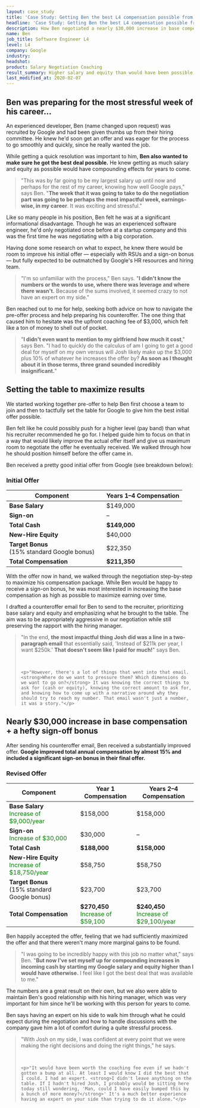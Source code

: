 ```yaml
---
layout: case_study
title: 'Case Study: Getting Ben the best L4 compensation possible from Google'
headline: 'Case Study: Getting Ben the best L4 compensation possible from Google'
description: How Ben negotiated a nearly $30,000 increase in base compensation plus a hefty sign-on bonus
name: Ben
job_title: Software Engineer L4
level: L4
company: Google
industry: 
headshot: 
product: Salary Negotiation Coaching
result_summary: Higher salary and equity than would have been possible otherwise.
last_modified_at: 2020-02-07
---
```

## Ben was preparing for the most stressful week of his career…

An experienced developer, Ben (name changed upon request) was recruited by Google and had been given thumbs up from their hiring committee. He knew he'd soon get an offer and was eager for the process to go smoothly and quickly, since he really wanted the job.

While getting a quick resolution was important to him, **Ben also wanted to make sure he got the best deal possible.** He knew getting as much salary and equity as possible would have compounding effects for years to come.

<blockquote class="ico quote-callout">
  <p>"This was by far going to be my largest salary up until now and perhaps for the rest of my career, knowing how well Google pays," says Ben. "<strong>The week that it was going to take to do the negotiation part was going to be perhaps the most impactful week, earnings-wise, in my career</strong>. It was exciting and stressful."</p>
</blockquote>

Like so many people in his position, Ben felt he was at a significant informational disadvantage. Though he was an experienced software engineer, he'd only negotiated once before at a startup company and this was the first time he was negotiating with a big corporation.

Having done some research on what to expect, he knew there would be room to improve his initial offer — especially with RSUs and a sign-on bonus — but fully expected to be outmatched by Google's HR resources and hiring team.

<blockquote class="ico quote-callout">
  <p>"I'm so unfamiliar with the process," Ben says. "<strong>I didn't know the numbers or the words to use, where there was leverage and where there wasn't.</strong> Because of the sums involved, it seemed crazy to not have an expert on my side."</p>
</blockquote>

Ben reached out to me for help, seeking both advice on how to navigate the pre-offer process and help preparing his counteroffer. The one thing that caused him to hesitate was the upfront coaching fee of $3,000, which felt like a ton of money to shell out of pocket.

<blockquote class="ico quote-callout">
  <p>"<strong>I didn't even want to mention to my girlfriend how much it cost</strong>," says Ben. "I had to quickly do the calculus of am I going to get a good deal for myself on my own versus will Josh likely make up the $3,000 plus 10% of whatever he increases the offer by? <strong>As soon as I thought about it in those terms, three grand sounded incredibly insignificant.</strong>"</p>
</blockquote>

<div class="rm-area-inline"></div>

## Setting the table to maximize results 

We started working together pre-offer to help Ben first choose a team to join and then to tactfully set the table for Google to give him the best initial offer possible.

Ben felt like he could possibly push for a higher level (pay band) than what his recruiter recommended he go for. I helped guide him to focus on that in a way that would likely improve the actual offer itself and give us maximum room to negotiate the offer he eventually received. We walked through how he should position himself before the offer came in.

Ben received a pretty good initial offer from Google (see breakdown below): 

### Initial Offer

<table>
	<thead>
		<tr><th><strong>Component</strong></th><th></th><th>Years 1–4 Compensation</th></tr>
	</thead>
	<tbody>
		<tr><td><strong>Base Salary</strong></td><td></td><td>$149,000</td></tr>
		<tr><td><strong>Sign-on</strong></td><td></td><td>–</td></tr>
		<tr><td><strong>Total Cash</strong></td><td></td><td><strong>$149,000</strong></td></tr>
		<tr><td><strong>New-Hire Equity</strong></td><td></td><td>$40,000</td></tr>
		<tr><td><strong>Target Bonus</strong><br>(15% standard Google bonus) </td><td></td><td>$22,350</td></tr>
		<tr><td><strong>Total Compensation</strong></td><td></td><td><strong>$211,350</strong></td></tr>
	</tbody>
</table>

With the offer now in hand, we walked through the negotiation step-by-step to maximize his compensation package. While Ben would be happy to receive a sign-on bonus, he was most interested in increasing the base compensation as high as possible to maximize earning over time.

I drafted a counteroffer email for Ben to send to the recruiter, prioritizing base salary and equity and emphasizing what he brought to the table. The aim was to be appropriately aggressive in our negotiation while still preserving the rapport with the hiring manager.

<blockquote class="ico quote-callout">
	<p>"In the end, <strong>the most impactful thing Josh did was a line in a two-paragraph email</strong> that essentially said, 'Instead of $211k per year, I want $250k.' <strong>That doesn't seem like I paid for much!</strong>" says Ben.</p><br/>

	<p>"However, there's a lot of things that went into that email. <strong>Where do we want to pressure them? Which dimensions do we want to go on?</strong> It was knowing the correct things to ask for (cash or equity), knowing the correct amount to ask for, and knowing how to come up with a narrative around why they should try to reach my number. That email wasn't just a number, it was a story."</p>
</blockquote>

## Nearly $30,000 increase in base compensation + a hefty sign-off bonus

After sending his counteroffer email, Ben received a substantially improved offer. **Google improved total annual compensation by almost 15% and included a significant sign-on bonus in their final offer.** 

### Revised Offer

<table>
	<thead>
		<tr><th>Component</th><th></th><th>Year 1 Compensation</th><th>Years 2–4 Compensation</th></tr>
	</thead>
	<tbody>
		<tr><td><strong>Base Salary</strong><br><span style="color: green;">Increase of $9,000/year</span></td><td></td><td>$158,000</td><td>$158,000</td></tr>
		<tr><td><strong>Sign-on</strong><br><span style="color: green;">Increase of $30,000</span></td><td></td><td>$30,000</td><td>–</td></tr>
		<tr><td><strong>Total Cash</strong></td><td></td><td><strong>$188,000</strong></td><td><strong>$158,000</strong></td></tr>
		<tr><td><strong>New-Hire Equity</strong><br><span style="color: green;">Increase of $18,750/year</span></td><td></td><td>$58,750</td><td>$58,750</td></tr>
		<tr><td><strong>Target Bonus</strong><br>(15% standard Google bonus) </td><td></td><td>$23,700</td><td>$23,700</td></tr>
		<tr><td><strong>Total Compensation</strong></td><td></td><td><strong>$270,450</strong><br><span style="color: green;">Increase of $59,100</span></td><td><strong>$240,450</strong><br><span style="color: green;">Increase of $29,100/year</span></td></tr>
	</tbody>
</table>

Ben happily accepted the offer, feeling that we had sufficiently maximized the offer and that there weren't many more marginal gains to be found.

<blockquote class="ico quote-callout">
	<p>"I was going to be incredibly happy with this job no matter what," says Ben. "<strong>But now I've set myself up for compounding increases in incoming cash by starting my Google salary and equity higher than I would have otherwise.</strong> I feel like I got the best deal that was available to me."</p>
</blockquote>
 
The numbers are a great result on their own, but we also were able to maintain Ben's good relationship with his hiring manager, which was very important for him since he'll be working with this person for years to come.

Ben says having an expert on his side to walk him through what he could expect during the negotiation and how to handle discussions with the company gave him a lot of comfort during a quite stressful process.

<blockquote class="ico quote-callout">
	<p>"With Josh on my side, I was confident at every point that we were making the right decisions and doing the right things," he says.</p><br/>

	<p>"It would have been worth the coaching fee even if we hadn't gotten a bump at all. At least I would know I did the best that I could. I had an expert. <strong>I didn't leave anything on the table. If I hadn't hired Josh, I probably would be sitting here today still wondering, 'Man, could I have easily bumped this by a bunch of more money?</strong>' It's a much better experience having an expert on your side than trying to do it alone."</p>
</blockquote>